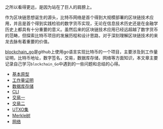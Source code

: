 之所以看得更远，是因为站在了巨人的肩膀上。 

作为区块链思想诞生的源头，比特币网络是首个得到大规模部署的区块链技术应用，并且是首个得到实践检验的数字货币实现，无论在信息技术历史还是在金融学历史上都具有十分重要的意义。虽然后来的区块链技术应用已经远超越了数字货币的范畴，但探索比特币项目的发展历程和设计思路，对于深刻理解区块链技术的来龙去脉有着重要的价值。

[blockchain_go](https://github.com/Jeiwan/blockchain_go)是github上使用go语言实现比特币的一个项目，主要涉及到工作量证明，比特币地址，数字签名，交易，数据库存储，网络等方面知识，本文章主要记录自己学习`blockchain_Go`中遇到的一些问题和总结的心得。

- [基本原型](https://github.com/cray666/bitcoin/tree/master/version1)
- [工作量证明](https://github.com/cray666/bitcoin/tree/master/version2)
- [数据库存储](https://github.com/cray666/bitcoin/tree/master/version3)
- [CLI](https://github.com/cray666/bitcoin/tree/master/version4)
- [交易一](https://github.com/cray666/bitcoin/tree/master/version5)
- [交易二](https://github.com/cray666/bitcoin/tree/master/version6)
- [UTXO集](https://github.com/cray666/bitcoin/tree/master/version7)
- [Merkle树](https://github.com/cray666/bitcoin/tree/master/version8)
- [网络](https://github.com/cray666/bitcoin/tree/master/version9)








